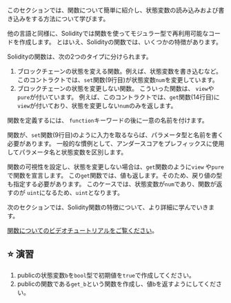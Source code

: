 このセクションでは、関数について簡単に紹介し、状態変数の読み込みおよび書き込みをする方法について学びます。

他の言語と同様に、Solidityでは関数を使ってモジュラー型で再利用可能なコードを作成します。 とはいえ、Solidityの関数では、いくつかの特徴があります。

Solidityの関数は、次の2つのタイプに分けられます。

1. ブロックチェーンの状態を変える関数。例えば、状態変数を書き込むなど。 このコントラクトでは、`set`関数(9行目)が状態変数`num`を変更しています。
2. ブロックチェーンの状態を変更しない関数。 こういった関数は、 `view`や`pure`が付いています。 例えば、このコントラクトでは、`get`関数(14行目)に`view`が付いており、状態を変更しない`num`のみを返します。

関数を定義するには、 `function`キーワードの後に一意の名前を付けます。

関数が、`set`関数(9行目)のように入力を取るならば、パラメータ型と名前を書く必要があります。 一般的な慣例として、アンダースコアをプレフィックスに使用してパラメータ名と状態変数を区別します。

関数の可視性を設定し、状態を変更しない場合は、`get`関数のように`view` や`pure`で関数を宣言します。 この`get`関数では、値も返します。そのため、戻り値の型も指定する必要があります。 このケースでは、状態変数が`num`であり、関数が返すのが `uint`になるため、`uint`となります。

次のセクションでは、Solidity関数の特徴について、より詳細に学んでいきます。

<a href="https://www.youtube.com/watch?v=Mm6834AAY00" target="_blank">関数についてのビデオチュートリアルをご覧ください</a>。

## ⭐️ 演習

1. publicの状態変数`b`を`bool`型で初期値を`true`で作成してください。
2. publicの関数である`get_b`という関数を作成し、値`b`を返すようにしてください。